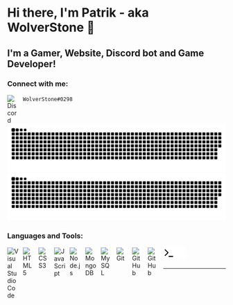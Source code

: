 # Hi there, I'm Patrik - aka WolverStone 👋 

## I'm a Gamer, Website, Discord bot and Game Developer!

### Connect with me:

<img align="left" alt="Discord" width="26px" src="https://www.svgrepo.com/show/353655/discord-icon.svg" style="padding-right:10px;" /> `WolverStone#0298`

![github contribution grid snake animation](https://raw.githubusercontent.com/wolverstones/wolverstones/output/github-contribution-grid-snake-dark.svg#gh-dark-mode-only)![github contribution grid snake animation](https://raw.githubusercontent.com/wolverstones/wolverstones/output/github-contribution-grid-snake.svg#gh-light-mode-only)

### Languages and Tools:

[<img align="left" alt="Visual Studio Code" width="26px" src="https://cdn.jsdelivr.net/gh/devicons/devicon/icons/vscode/vscode-original.svg" style="padding-right:10px;" />][Web]
[<img align="left" alt="HTML5" width="26px" src="https://cdn.jsdelivr.net/gh/devicons/devicon/icons/html5/html5-original.svg" style="padding-right:10px;" />][Web]
[<img align="left" alt="CSS3" width="26px" src="https://cdn.jsdelivr.net/gh/devicons/devicon/icons/css3/css3-original.svg" style="padding-right:10px;" />][Web]
[<img align="left" alt="JavaScript" width="26px" src="https://cdn.jsdelivr.net/gh/devicons/devicon/icons/javascript/javascript-original.svg" style="padding-right:10px;" />][Web]
[<img align="left" alt="Node.js" width="26px" src="https://cdn.jsdelivr.net/gh/devicons/devicon/icons/nodejs/nodejs-original.svg" style="padding-right:10px;" />][Web]
[<img align="left" alt="MongoDB" width="26px" src="https://cdn.jsdelivr.net/gh/devicons/devicon/icons/mongodb/mongodb-original.svg" style="padding-right:10px;" />][Web]
[<img align="left" alt="MySQL" width="26px" src="https://cdn.jsdelivr.net/gh/devicons/devicon/icons/mysql/mysql-original.svg" style="padding-right:10px;" />][Web]
[<img align="left" alt="Git" width="26px" src="https://cdn.jsdelivr.net/gh/devicons/devicon/icons/git/git-original.svg" style="padding-right:10px;" />][Web]
[<img align="left" alt="GitHub" width="26px" src="https://user-images.githubusercontent.com/3369400/139447912-e0f43f33-6d9f-45f8-be46-2df5bbc91289.png" style="padding-right:10px;" />](#gh-dark-mode-only)
[<img align="left" alt="GitHub" width="26px" src="https://user-images.githubusercontent.com/3369400/139448065-39a229ba-4b06-434b-bc67-616e2ed80c8f.png" style="padding-right:10px;" />](https://google.com)
[<img align="left" alt="Terminal" width="26px" src="./img/terminal-light.svg" />](https://google.com)
[<img align="left" alt="Terminal" width="26px" src="./img/terminal-dark.svg" />](https://google.com)

<br />
<br />

---

[youtube]: https://www.youtube.com/channel/UCioIeDm0GShz-WNufD4Q5SA
[WEB]: https://google.com
